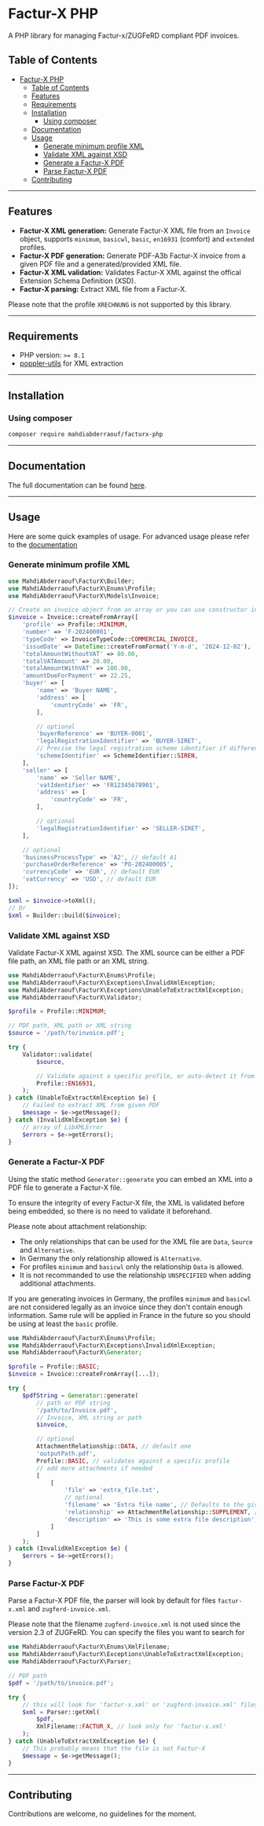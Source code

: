 # Factur-X PHP
A PHP library for managing Factur-x/ZUGFeRD compliant PDF invoices.

## Table of Contents
- [Factur-X PHP](#factur-x-php)
  - [Table of Contents](#table-of-contents)
  - [Features](#features)
  - [Requirements](#requirements)
  - [Installation](#installation)
    - [Using composer](#using-composer)
  - [Documentation](#documentation)
  - [Usage](#usage)
    - [Generate minimum profile XML](#generate-minimum-profile-xml)
    - [Validate XML against XSD](#validate-xml-against-xsd)
    - [Generate a Factur-X PDF](#generate-a-factur-x-pdf)
    - [Parse Factur-X PDF](#parse-factur-x-pdf)
  - [Contributing](#contributing)

---

## Features
- **Factur-X XML generation:** Generate Factur-X XML file from an `Invoice` object, supports `minimum`, `basicwl`, `basic`, `en16931` (comfort) and `extended` profiles.
- **Factur-X PDF generation:** Generate PDF-A3b Factur-X invoice from a given PDF file and a generated/provided XML file.
- **Factur-X XML validation:** Validates Factur-X XML against the offical Extension Schema Definition (XSD).
- **Factur-X parsing:** Extract XML file from a Factur-X.

Please note that the profile `XRECHNUNG` is not supported by this library.

---

## Requirements
- PHP version: `>= 8.1`
- [poppler-utils](https://tracker.debian.org/pkg/poppler) for XML extraction

---

## Installation

### Using composer
```bash
composer require mahdiabderraouf/facturx-php
```

---

## Documentation
The full documentation can be found [here](documentation).

---

## Usage
Here are some quick examples of usage. For advanced usage please refer to the [documentation](documentation)

### Generate minimum profile XML
```php
use MahdiAbderraouf\FacturX\Builder;
use MahdiAbderraouf\FacturX\Enums\Profile;
use MahdiAbderraouf\FacturX\Models\Invoice;

// Create an invoice object from an array or you can use constructor instead (new Invoice (...))
$invoice = Invoice::createFromArray([
    'profile' => Profile::MINIMUM,
    'number' => 'F-202400001',
    'typeCode' => InvoiceTypeCode::COMMERCIAL_INVOICE,
    'issueDate' => DateTime::createFromFormat('Y-m-d', '2024-12-02'),
    'totalAmountWithoutVAT' => 80.00,
    'totalVATAmount' => 20.00,
    'totalAmountWithVAT' => 100.00,
    'amountDueForPayment' => 22.25,
    'buyer' => [
        'name' => 'Buyer NAME',
        'address' => [
            'countryCode' => 'FR',
        ],

        // optional
        'buyerReference' => 'BUYER-0001',
        'legalRegistrationIdentifier' => 'BUYER-SIRET',
        // Precise the legal registration scheme identifier if different from SIRET
        'schemeIdentifier' => SchemeIdentifier::SIREN,
    ],
    'seller' => [
        'name' => 'Seller NAME',
        'vatIdentifier' => 'FR12345678901',
        'address' => [
            'countryCode' => 'FR',
        ],

        // optional
        'legalRegistrationIdentifier' => 'SELLER-SIRET',
    ],

    // optional
    'businessProcessType' => 'A2', // default A1
    'purchaseOrderReference' => 'PO-202400005',
    'currencyCode' => 'EUR', // default EUR
    'vatCurrency' => 'USD', // default EUR
]);

$xml = $invoice->toXml();
// Or
$xml = Builder::build($invoice);
```

### Validate XML against XSD
Validate Factur-X XML against XSD. The XML source can be either a PDF file path, an XML file path or an XML string.
```php
use MahdiAbderraouf\FacturX\Enums\Profile;
use MahdiAbderraouf\FacturX\Exceptions\InvalidXmlException;
use MahdiAbderraouf\FacturX\Exceptions\UnableToExtractXmlException;
use MahdiAbderraouf\FacturX\Validator;

$profile = Profile::MINIMUM;

// PDF path, XML path or XML string
$source = '/path/to/invoice.pdf';

try {
    Validator::validate(
        $source,

        // Validate against a specific profile, or auto-detect it from the XML.
        Profile::EN16931,
    );
} catch (UnableToExtractXmlException $e) {
    // Failed to extract XML from given PDF
    $message = $e->getMessage();
} catch (InvalidXmlException $e) {
    // array of LibXMLError
    $errors = $e->getErrors();
}
```

### Generate a Factur-X PDF
Using the static method `Generator::generate` you can embed an XML into a PDF file to generate a Factur-X file.

To ensure the integrity of every Factur-X file, the XML is validated before being embedded, so there is no need to validate it beforehand.

Please note about attachment relationship:
- The only relationships that can be used for the XML file are `Data`, `Source` and `Alternative`.
- In Germany the only relationship allowed is `Alternative`.
- For profiles `minimum` and `basicwl` only the relationship `Data` is allowed.
- It is not recommanded to use the relationship `UNSPECIFIED` when adding additional attachments.

If you are generating invoices in Germany, the profiles `minimum` and `basicwl` are not considered legally as an invoice since they don't contain enough information. Same rule will be applied in France in the future so you should be using at least the `basic` profile.
```php
use MahdiAbderraouf\FacturX\Enums\Profile;
use MahdiAbderraouf\FacturX\Exceptions\InvalidXmlException;
use MahdiAbderraouf\FacturX\Generator;

$profile = Profile::BASIC;
$invoice = Invoice::createFromArray([...]);

try {
    $pdfString = Generator::generate(
        // path or PDF string
        '/path/to/Invoice.pdf',
        // Invoice, XML string or path
        $invoice,

        // optional
        AttachmentRelationship::DATA, // default one
        'outputPath.pdf',
        Profile::BASIC, // validates against a specific profile
        // add more attachments if needed
        [
            [
                'file' => 'extra_file.txt',
                // optional
                'filename' => 'Extra file name', // Defaults to the given file name
                'relationship' => AttachmentRelationship::SUPPLEMENT, // Defaults to AttachmentRelationship::UNSPECIFIED when not present
                'description' => 'This is some extra file description',
            ]
        ]
    );
} catch (InvalidXmlException $e) {
    $errors = $e->getErrors();
}
```

### Parse Factur-X PDF
Parse a Factur-X PDF file, the parser will look by default for files `factur-x.xml` and `zugferd-invoice.xml`.

Please note that the filename `zugferd-invoice.xml` is not used since the version 2.3 of ZUGFeRD.
You can specify the files you want to search for
```php
use MahdiAbderraouf\FacturX\Enums\XmlFilename;
use MahdiAbderraouf\FacturX\Exceptions\UnableToExtractXmlException;
use MahdiAbderraouf\FacturX\Parser;

// PDF path
$pdf = '/path/to/invoice.pdf';

try {
    // this will look for 'factur-x.xml' or 'zugferd-invoice.xml' files inside the given PDF
    $xml = Parser::getXml(
        $pdf,
        XmlFilename::FACTUR_X, // look only for 'factur-x.xml'
    );
} catch (UnableToExtractXmlException $e) {
    // This probably means that the file is not Factur-X
    $message = $e->getMessage();
}
```

---

## Contributing
Contributions are welcome, no guidelines for the moment.

